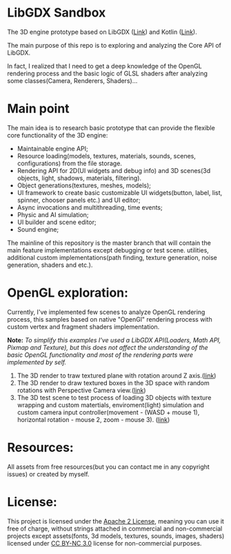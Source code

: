 # LibGDX Sandbox

The 3D engine prototype based on LibGDX ([Link](https://https://libgdx.badlogicgames.com)) and Kotlin ([Link](https://https://kotlinlang.org)).

The main purpose of this repo is to exploring and analyzing the Core API of LibGDX.

In fact, I realized that I need to get a deep knowledge of the OpenGL 
rendering process and the basic logic of GLSL shaders after analyzing some classes(Camera, Renderers, Shaders)...

# Main point
The main idea is to research basic prototype that can provide the flexible core functionality of the 3D engine:

* Maintainable engine API;
* Resource loading(models, textures, materials, sounds, scenes, configurations) from the file storage.
* Rendering API for 2D(UI widgets and debug info) and 3D scenes(3d objects, light, shadows, materials, filtering).
* Object generations(textures, meshes, models);
* UI framework to create basic customizable UI widgets(button, label, list, spinner, chooser panels etc.) and UI editor;
* Async invocations and multithreading, time events;
* Physic and AI simulation;
* UI builder and scene editor;
* Sound engine;

The mainline of this repository is the master branch that will contain the main feature implementations except debugging or test scene.
utilities, additional custom implementations(path finding, texture generation, noise generation, shaders and etc.).

# OpenGL exploration:
Currently, I've implemented few scenes to analyze OpenGL rendering process, 
this samples based on native "OpenGl" rendering process with custom vertex and fragment shaders implementation.

**Note:**
*To simplify this examples I've used a LibGDX API(Loaders, Math API, Pixmap and Texture), 
but this does not affect the understanding of the basic OpenGL functionality and most of the rendering parts were implemented by self.*

1. The 3D render to traw textured plane with rotation around Z axis.([link](https://github.com/Dmytro-Pashko/GdxSandbox/blob/feature/gltest/core/src/com/dpashko/sandbox/scene/plane3d/Plane3dScene.kt))
2. The 3D render to draw textured boxes in the 3D space with random rotations with Perspective Camera view.([link](https://github.com/Dmytro-Pashko/GdxSandbox/blob/feature/gltest/core/src/com/dpashko/sandbox/scene/box3d/Box3dScene.kt))
3. The 3D test scene to test process of loading 3D objects with texture wrapping and custom matertials, enviroment(light) simulation and  custom camera input controller(movement - (WASD + mouse 1), horizontal rotation - mouse 2, zoom - mouse 3). ([link](https://github.com/Dmytro-Pashko/GdxSandbox/blob/feature/gltest/core/src/com/dpashko/sandbox/scene/model3d/Model3dScene.kt))

# Resources:
All assets from free resources(but you can contact me in any copyright issues) or created by myself.

# License:
This project is licensed under the [Apache 2 License](http://www.apache.org/licenses/LICENSE-2.0.html), meaning you can use it free of charge, without strings attached in commercial and non-commercial projects except assets(fonts, 3d models, textures, sounds, images, shaders) licensed under [CC BY-NC 3.0](https://creativecommons.org/licenses/by-nc-sa/3.0/) license for non-commercial purposes.
